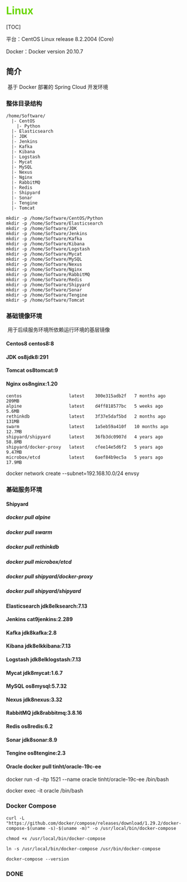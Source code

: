 # <font color=#69D600>Linux</font>

[TOC]

平台：CentOS Linux release 8.2.2004 (Core)

Docker：Docker version 20.10.7



## 简介

​		基于 Docker 部署的 Spring Cloud 开发环境



### 整体目录结构

```
/home/Software/
  |- CentOS
    |- Python
  |- Elasticsearch
  |- JDK
  |- Jenkins
  |- Kafka
  |- Kibana
  |- Logstash
  |- Mycat
  |- MySQL
  |- Nexus
  |- Nginx
  |- RabbitMQ
  |- Redis
  |- Shipyard
  |- Sonar
  |- Tengine
  |- Tomcat

mkdir -p /home/Software/CentOS/Python
mkdir -p /home/Software/Elasticsearch
mkdir -p /home/Software/JDK
mkdir -p /home/Software/Jenkins
mkdir -p /home/Software/Kafka
mkdir -p /home/Software/Kibana
mkdir -p /home/Software/Logstash
mkdir -p /home/Software/Mycat
mkdir -p /home/Software/MySQL
mkdir -p /home/Software/Nexus
mkdir -p /home/Software/Nginx
mkdir -p /home/Software/RabbitMQ
mkdir -p /home/Software/Redis
mkdir -p /home/Software/Shipyard
mkdir -p /home/Software/Sonar
mkdir -p /home/Software/Tengine
mkdir -p /home/Software/Tomcat

```



### 基础镜像环境

​		用于后续服务环境所依赖运行环境的基层镜像

#### 		Centos8	centos8:8

#### 		JDK	os8jdk8:291

#### 		Tomcat	os8tomcat:9

#### 		Nginx	os8nginx:1.20



```
centos                  latest    300e315adb2f   7 months ago     209MB
alpine                  latest    d4ff818577bc   5 weeks ago      5.6MB
rethinkdb               latest    3f37e5daf5bd   2 months ago     131MB
swarm                   latest    1a5eb59a410f   10 months ago    12.7MB
shipyard/shipyard       latest    36fb3dc0907d   4 years ago      58.8MB
shipyard/docker-proxy   latest    cfee14e5d6f2   5 years ago      9.47MB
microbox/etcd           latest    6aef84b9ec5a   5 years ago      17.9MB
```



docker network create --subnet=192.168.10.0/24 envsy



### 基础服务环境

#### Shipyard

##### 	docker pull alpine

##### 	docker pull swarm

##### 	docker pull rethinkdb

##### 	docker pull microbox/etcd

##### 	docker pull shipyard/docker-proxy

##### 	docker pull shipyard/shipyard



#### 		Elasticsearch	jdk8elksearch:7.13

#### 		Jenkins	cat9jenkins:2.289

#### 		Kafka	jdk8kafka:2.8

#### 		Kibana	jdk8elkkibana:7.13

#### 		Logstash	jdk8elklogstash:7.13

#### 		Mycat	jdk8mycat:1.6.7

#### 		MySQL	os8mysql:5.7.32

#### 		Nexus	jdk8nexus:3.32

#### 		RabbitMQ	jdk8rabbitmq:3.8.16

#### 		Redis	os8redis:6.2

#### 		Sonar	jdk8sonar:8.9

#### 		Tengine	os8tengine:2.3



#### Oracle	docker pull tinht/oracle-19c-ee

docker run -d -itp 1521 --name oracle tinht/oracle-19c-ee /bin/bash



docker exec -it oracle /bin/bash



### Docker Compose

```
curl -L "https://github.com/docker/compose/releases/download/1.29.2/docker-compose-$(uname -s)-$(uname -m)" -o /usr/local/bin/docker-compose

chmod +x /usr/local/bin/docker-compose

ln -s /usr/local/bin/docker-compose /usr/bin/docker-compose

docker-compose --version

```





### DONE